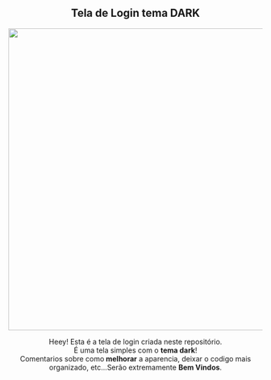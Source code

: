 <span align="center">

##  Tela de Login tema DARK 

</span>


<div align="center">
<img src="https://user-images.githubusercontent.com/113398483/211604081-fa519183-eda6-4959-9e8a-93c5fb1e687d.PNG" width="600px" />
</div>


<p align="center">
  Heey! Esta é a tela de login criada neste repositório. <br>É uma tela simples com o <strong> tema dark</strong>! <br> Comentarios sobre como<strong> melhorar</strong> a aparencia, deixar o codigo mais organizado, etc...Serão extremamente <strong>Bem Vindos</strong>.<br />
</p>

